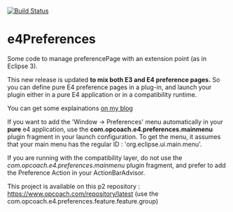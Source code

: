 [![Build Status](https://travis-ci.org/opcoach/e4Preferences.svg?branch=master)](https://travis-ci.org/opcoach/e4Preferences)

e4Preferences
=============

Some code to manage preferencePage with an extension point (as in Eclipse 3).

This new release is updated **to mix both E3 and E4 preference pages.** So you can define pure E4 preference pages in a plug-in, and launch your plugin either in a pure E4 application or in a compatibility runtime.

You can get some explainations <a href="http://www.opcoach.com/en/managing-preference-pages-with-eclipse-4/">on my blog</a>

If you want to add the 'Window -> Preferences' menu automatically in your **pure** e4 application, use the **com.opcoach.e4.preferences.mainmenu** plugin fragment in your launch configuration. To get the menu, it assumes that your main menu has the regular ID : 'org.eclipse.ui.main.menu'. 

If you are running with the compatibility layer, do not use the *com.opcoach.e4.preferences.mainmenu* plugin fragment, and prefer to add the Preference Action in your ActionBarAdvisor. 

This project is available on this p2 repository : https://www.opcoach.com/repository/latest (use the com.opcoach.e4.preferences.feature.feature.group) 


